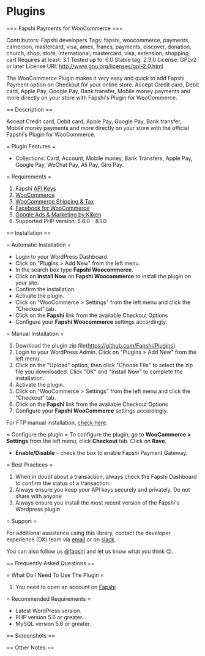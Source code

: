 # Plugins

=== Fapshi Payments for WooCommerce ===

Contributors: Fapshi developers
Tags: fapshi, woocommerce, payments, cameroon, mastercard, visa, amex, francs, payments, discover, donation, church, shop, store, international, mastercard, visa, extension, shopping cart
Requires at least: 3.1
Tested up to: 6.0
Stable tag: 2.3.0
License: GPLv2 or later
License URI: http://www.gnu.org/licenses/gpl-2.0.html

The WooCommerce Plugin makes it very easy and quick to add Fapshi Payment option on Checkout for your online store. Accept Credit card, Debit card, Apple Pay, Google Pay, Bank transfer, Mobile money payments and more directly on your store with Fapshi's Plugin for WooCommerce.

== Description ==

Accept Credit card, Debit card, Apple Pay, Google Pay, Bank transfer, Mobile money payments and more directly on your store with the official Fapshi's Plugin for WooCommerce.

= Plugin Features =

* Collections: Card, Account, Mobile money, Bank Transfers, Apple Pay, Google Pay, WeChat Pay, Ali Pay, Giro Pay.


= Requirements =

1. Fapshi [API Keys](https://documentation.fapshi.com/dev-tools.html#api-credentials)
2. [WooCommerce](https://woocommerce.com/)
3. [WooCommerce Shipping & Tax](https://wordpress.org/plugins/woocommerce-services/)
4. [Facebook for WooCommerce](https://wordpress.org/plugins/facebook-for-woocommerce/)
5. [Google Ads & Marketing by Kliken](https://wordpress.org/plugins/kliken-marketing-for-google/)
6. Supported PHP version: 5.6.0 - 8.1.0

== Installation ==

= Automatic Installation =
*   Login to your WordPress Dashboard.
*   Click on "Plugins > Add New" from the left menu.
*   In the search box type __Fapshi Woocommerce__.
*   Click on __Install Now__ on __Fapshi Woocommerce__ to install the plugin on your site.
*   Confirm the installation.
*   Activate the plugin.
*   Click on "WooCommerce > Settings" from the left menu and click the "Checkout" tab.
*   Click on the __Fapshi__ link from the available Checkout Options
*   Configure your __Fapshi Woocommerce__ settings accordingly.

= Manual Installation =
1.  Download the plugin zip file(https://github.com/Fapshi/Plugins).
2.  Login to your WordPress Admin. Click on "Plugins > Add New" from the left menu.
3.  Click on the "Upload" option, then click "Choose File" to select the zip file you downloaded. Click "OK" and "Install Now" to complete the installation.
4.  Activate the plugin.
5.  Click on "WooCommerce > Settings" from the left menu and click the "Checkout" tab.
6.  Click on the __Fapshi__ link from the available Checkout Options
7. Configure your __Fapshi WooCommerce__ settings accordingly.

For FTP manual installation, [check here](http://codex.wordpress.org/Managing_Plugins#Manual_Plugin_Installation).

= Configure the plugin =
To configure the plugin, go to __WooCommerce > Settings__ from the left menu, click __Checkout__ tab. Click on __Rave__.

* __Enable/Disable__ - check the box to enable Fapshi Payment Gateway.



= Best Practices =

1. When in doubt about a transaction, always check the Fapshi Dashboard to confirm the status of a transaction.
2. Always ensure you keep your API keys securely and privately. Do not share with anyone
4. Always ensure you install the most recent version of the Fapshi's Wordpress plugin


= Support =

For additional assistance using this library, contact the developer experience (DX) team via [email](mailto:developers@fapshi.com) or on [slack](https://fapshicommunity.slack.com). 

You can also follow us [@fapshi](https://twitter.com/fapshi) and let us know what you think 😊.

== Frequently Asked Questions ==

= What Do I Need To Use The Plugin =

1. You need to open an account on [Fapshi](https://dashboard.fapshi.com)

= Recommended Requirements =

* Latest WordPress version.
* PHP version 5.6 or greater.
* MySQL version 5.6 or greater.

== Screenshots ==



== Other Notes ==
